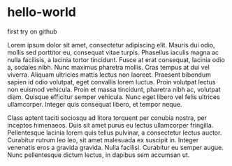 # hello-world
first try on github


Lorem ipsum dolor sit amet, consectetur adipiscing elit. Mauris dui odio, mollis sed porttitor eu, consequat vitae turpis. Phasellus iaculis magna ac nulla facilisis, a lacinia tortor tincidunt. Fusce at erat consequat, lacinia odio a, sodales nibh. Nunc maximus pharetra mollis. Cras tempus at dui vel viverra. Aliquam ultricies mattis lectus non laoreet. Praesent bibendum sapien id odio volutpat, eget convallis lorem luctus. Proin volutpat lectus non euismod vehicula. Proin et massa tincidunt, pharetra nibh ac, volutpat diam. Quisque efficitur semper vehicula. Nunc eget libero vel felis ultrices ullamcorper. Integer quis consequat libero, et tempor neque.

Class aptent taciti sociosqu ad litora torquent per conubia nostra, per inceptos himenaeos. Duis sit amet purus eu lectus ullamcorper fringilla. Pellentesque lacinia lorem quis tellus pulvinar, a consectetur lectus auctor. Curabitur rutrum leo leo, sit amet malesuada ex suscipit in. Integer venenatis eros a gravida gravida. Nulla facilisi. Curabitur eu semper augue. Nunc pellentesque dictum lectus, in dapibus sem accumsan ut.
